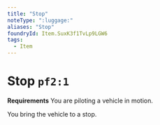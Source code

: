 ```yaml
---
title: "Stop"
noteType: ":luggage:"
aliases: "Stop"
foundryId: Item.SuxK3f1TvLp9LGW6
tags:
  - Item
---
```


# Stop `pf2:1`

**Requirements** You are piloting a vehicle in motion.

You bring the vehicle to a stop.
